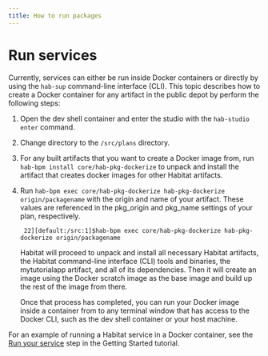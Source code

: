 ```yaml
---
title: How to run packages
---
```


# Run services

Currently, services can either be run inside Docker containers or directly by using the `hab-sup` command-line interface (CLI). This topic describes how to create a Docker container for any artifact in the public depot by perform the following steps:

1. Open the dev shell container and enter the studio with the `hab-studio enter` command.
2. Change directory to the `/src/plans` directory.
3. For any built artifacts that you want to create a Docker image from, run `hab-bpm install core/hab-pkg-dockerize` to unpack and install the artifact that creates docker images for other Habitat artifacts.
4. Run `hab-bpm exec core/hab-pkg-dockerize hab-pkg-dockerize origin/packagename` with the origin and name of your artifact. These values are referenced in the pkg_origin and pkg_name settings of your plan, respectively.

        22][default:/src:1]$hab-bpm exec core/hab-pkg-dockerize hab-pkg-dockerize origin/packagename

    Habitat will proceed to unpack and install all necessary Habitat artifacts, the Habitat command-line interface (CLI) tools and binaries, the mytutorialapp artifact, and all of its dependencies. Then it will create an image using the Docker scratch image as the base image and build up the rest of the image from there.

    Once that process has completed, you can run your Docker image inside a container from to any terminal window that has access to the Docker CLI, such as the dev shell container or your host machine.

For an example of running a Habitat service in a Docker container, see the [Run your service](/tutorials/getting-started-process-build) step in the Getting Started tutorial.
